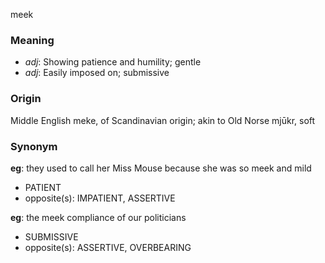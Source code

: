 meek
### Meaning
+ _adj_: Showing patience and humility; gentle
+ _adj_: Easily imposed on; submissive

### Origin

Middle English meke, of Scandinavian origin; akin to Old Norse mjūkr, soft

### Synonym

__eg__: they used to call her Miss Mouse because she was so meek and mild

+ PATIENT
+ opposite(s): IMPATIENT, ASSERTIVE

__eg__: the meek compliance of our politicians

+ SUBMISSIVE
+ opposite(s): ASSERTIVE, OVERBEARING


